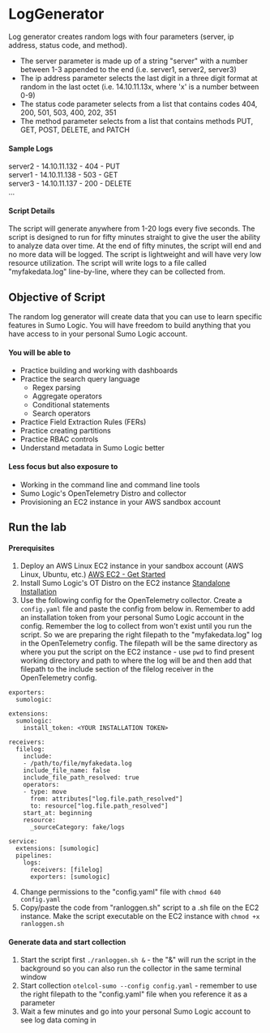 # LogGenerator

Log generator creates random logs with four parameters (server, ip address, status code, and method).
- The server parameter is made up of a string "server" with a number between 1-3 appended to the end (i.e. server1, server2, server3)
- The ip address parameter selects the last digit in a three digit format at random in the last octet (i.e. 14.10.11.13x, where 'x' is a number between 0-9)
- The status code parameter selects from a list that contains codes 404, 200, 501, 503, 400, 202, 351
- The method parameter selects from a list that contains methods PUT, GET, POST, DELETE, and PATCH

#### Sample Logs
server2 - 14.10.11.132 - 404 - PUT  
server1 - 14.10.11.138 - 503 - GET  
server3 - 14.10.11.137 - 200 - DELETE  
...

#### Script Details
The script will generate anywhere from 1-20 logs every five seconds.  The script is designed to run for fifty minutes straight to give the user the ability to analyze data over time.  At the end of fifty minutes, the script will end and no more data will be logged.  The script is lightweight and will have very low resource utilization.  The script will write logs to a file called "myfakedata.log" line-by-line, where they can be collected from.  

## Objective of Script
The random log generator will create data that you can use to learn specific features in Sumo Logic.  You will have freedom to build anything that you have access to in your personal Sumo Logic account.  

#### You will be able to 
- Practice building and working with dashboards 
- Practice the search query language 
  - Regex parsing
  - Aggregate operators
  - Conditional statements
  - Search operators
- Practice Field Extraction Rules (FERs)
- Practice creating partitions
- Practice RBAC controls 
- Understand metadata in Sumo Logic better

#### Less focus but also exposure to
- Working in the command line and command line tools
- Sumo Logic's OpenTelemetry Distro and collector
- Provisioning an EC2 instance in your AWS sandbox account

## Run the lab
#### Prerequisites
1. Deploy an AWS Linux EC2 instance in your sandbox account (AWS Linux, Ubuntu, etc.) [AWS EC2 - Get Started](https://docs.aws.amazon.com/AWSEC2/latest/UserGuide/EC2_GetStarted.html)
2. Install Sumo Logic's OT Distro on the EC2 instance [Standalone Installation](https://github.com/SumoLogic/sumologic-otel-collector/blob/main/docs/Installation.md#standalone)
3. Use the following config for the OpenTelemetry collector.  Create a `config.yaml` file and paste the config from below in.  Remember to add an installation token from your personal Sumo Logic account in the config.  Remember the log to collect from won't exist until you run the script.  So we are preparing the right filepath to the "myfakedata.log" log in the OpenTelemetry config.  The filepath will be the same directory as where you put the script on the EC2 instance - use `pwd` to find present working directory and path to where the log will be and then add that filepath to the include section of the filelog receiver in the OpenTelemetry config.
```
exporters:
  sumologic:

extensions:
  sumologic:
    install_token: <YOUR INSTALLATION TOKEN>

receivers:
  filelog:
    include:
    - /path/to/file/myfakedata.log
    include_file_name: false
    include_file_path_resolved: true
    operators:
    - type: move
      from: attributes["log.file.path_resolved"]
      to: resource["log.file.path_resolved"]
    start_at: beginning
    resource:
      _sourceCategory: fake/logs

service:
  extensions: [sumologic]
  pipelines:
    logs:
      receivers: [filelog]
      exporters: [sumologic]
```
4. Change permissions to the "config.yaml" file with `chmod 640 config.yaml`
5. Copy/paste the code from "ranloggen.sh" script to a .sh file on the EC2 instance.  Make the script executable on the EC2 instance with `chmod +x ranloggen.sh`

#### Generate data and start collection
1. Start the script first `./ranloggen.sh &` - the "&" will run the script in the background so you can also run the collector in the same terminal window
2. Start collection `otelcol-sumo --config config.yaml` - remember to use the right filepath to the "config.yaml" file when you reference it as a parameter
3. Wait a few minutes and go into your personal Sumo Logic account to see log data coming in
